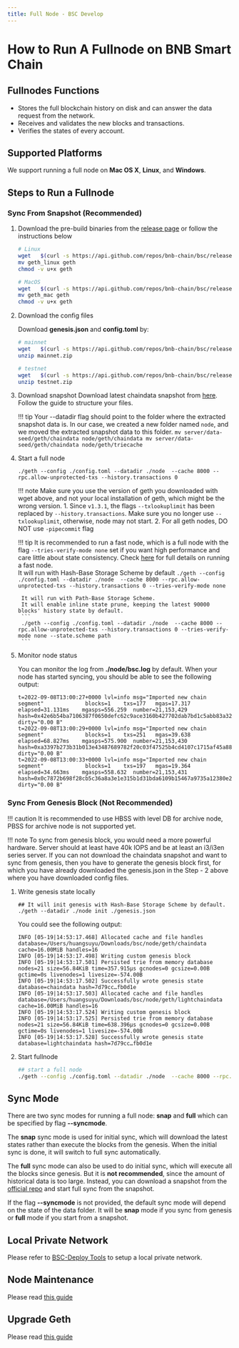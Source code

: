 ```yaml
---
title: Full Node - BSC Develop
---
```


# How to Run A Fullnode on BNB Smart Chain

## Fullnodes Functions

* Stores the full blockchain history on disk and can answer the data request from the network.
* Receives and validates the new blocks and transactions.
* Verifies the states of every account.

## Supported Platforms

We support running a full node on **Mac OS X**, **Linux**, and **Windows**.

## Steps to Run a Fullnode

### Sync From Snapshot (Recommended)

1. Download the pre-build binaries from the [release page](https://github.com/bnb-chain/bsc/releases/latest) or follow the instructions below

    ```bash
    # Linux
    wget   $(curl -s https://api.github.com/repos/bnb-chain/bsc/releases/latest |grep browser_ |grep geth_linux |cut -d\" -f4)
    mv geth_linux geth
    chmod -v u+x geth
    
    # MacOS
    wget   $(curl -s https://api.github.com/repos/bnb-chain/bsc/releases/latest |grep browser_ |grep geth_mac |cut -d\" -f4)
    mv geth_mac geth
    chmod -v u+x geth
    ```

2. Download the config files

    Download **genesis.json** and **config.toml** by:
    
    ```bash
    # mainnet
    wget   $(curl -s https://api.github.com/repos/bnb-chain/bsc/releases/latest |grep browser_ |grep mainnet |cut -d\" -f4)
    unzip mainnet.zip
    
    # testnet
    wget   $(curl -s https://api.github.com/repos/bnb-chain/bsc/releases/latest |grep browser_ |grep testnet |cut -d\" -f4)
    unzip testnet.zip
    ```

3. Download snapshot
    Download latest chaindata snapshot from [here](https://github.com/bnb-chain/bsc-snapshots). Follow the guide to structure your files.

    !!! tip
        Your --datadir flag should point to the folder where the extracted snapshot data is. 
        In our case, we created a new folder named `node`, and we moved the extracted snapshot data to this folder.
        ```
        mv server/data-seed/geth/chaindata node/geth/chaindata
        mv server/data-seed/geth/chaindata node/geth/triecache
        ```

4. Start a full node
    ```
    ./geth --config ./config.toml --datadir ./node  --cache 8000 --rpc.allow-unprotected-txs --history.transactions 0
    ```

    !!! note
        Make sure you use the version of geth you downloaded with wget above, and not your local installation of geth, which might be the wrong version.
        1. Since `v1.3.1`, the flags `--txlookuplimit` has been replaced by `--history.transactions`. Make sure you no longer use `--txlookuplimit`, otherwise, node may not start.
        2. For all geth nodes, DO NOT use `-pipecommit` flag

    !!! tip
        It is recommended to run a fast node, which is a full node with the flag `--tries-verify-mode none` set if you want high performance and care little about state consistency.
        Check [here](fast_node.md) for full details on running a fast node.  
        It will run with Hash-Base Storage Scheme by default
        ```
        ./geth --config ./config.toml --datadir ./node  --cache 8000 --rpc.allow-unprotected-txs --history.transactions 0 --tries-verify-mode none
        ```

        It will run with Path-Base Storage Scheme.  
        It will enable inline state prune, keeping the latest 90000 blocks' history state by default.
        ```
        ./geth --config ./config.toml --datadir ./node  --cache 8000 --rpc.allow-unprotected-txs --history.transactions 0 --tries-verify-mode none --state.scheme path
        ```


5. Monitor node status

    You can monitor the log from **./node/bsc.log** by default. When your node has started syncing, you should be able to see the following output:
    
    ```
    t=2022-09-08T13:00:27+0000 lvl=info msg="Imported new chain segment"             blocks=1    txs=177   mgas=17.317   elapsed=31.131ms    mgasps=556.259  number=21,153,429 hash=0x42e6b54ba7106387f0650defc62c9ace3160b427702dab7bd1c5abb83a32d8db dirty="0.00 B"
    t=2022-09-08T13:00:29+0000 lvl=info msg="Imported new chain segment"             blocks=1    txs=251   mgas=39.638   elapsed=68.827ms    mgasps=575.900  number=21,153,430 hash=0xa3397b273b31b013e43487689782f20c03f47525b4cd4107c1715af45a88796e dirty="0.00 B"
    t=2022-09-08T13:00:33+0000 lvl=info msg="Imported new chain segment"             blocks=1    txs=197   mgas=19.364   elapsed=34.663ms    mgasps=558.632  number=21,153,431 hash=0x0c7872b698f28cb5c36a8a3e1e315b1d31bda6109b15467a9735a12380e2ad14 dirty="0.00 B"
    ```

### Sync From Genesis Block (Not Recommended)

!!! caution
    It is recommended to use HBSS with level DB for archive node, PBSS for archive node is not supported yet.


!!! note
    To sync from genesis block, you would need a more powerful hardware. Server should at least have 40k IOPS and be at least an i3/i3en series server.
    If you can not download the chaindata snapshot and want to sync from genesis, then you have to generate the genesis block first, for which you have already downloaded the genesis.json in the Step - 2 above where you have downloaded config files.

1. Write genesis state locally

    ```
    ## It will init genesis with Hash-Base Storage Scheme by default.
    ./geth --datadir ./node init ./genesis.json
    ```
    
    You could see the following output:
    
    ```
    INFO [05-19|14:53:17.468] Allocated cache and file handles         database=/Users/huangsuyu/Downloads/bsc/node/geth/chaindata cache=16.00MiB handles=16
    INFO [05-19|14:53:17.498] Writing custom genesis block
    INFO [05-19|14:53:17.501] Persisted trie from memory database      nodes=21 size=56.84KiB time=357.915µs gcnodes=0 gcsize=0.00B gctime=0s livenodes=1 livesize=-574.00B
    INFO [05-19|14:53:17.502] Successfully wrote genesis state         database=chaindata hash=7d79cc…fb0d1e
    INFO [05-19|14:53:17.503] Allocated cache and file handles         database=/Users/huangsuyu/Downloads/bsc/node/geth/lightchaindata cache=16.00MiB handles=16
    INFO [05-19|14:53:17.524] Writing custom genesis block
    INFO [05-19|14:53:17.525] Persisted trie from memory database      nodes=21 size=56.84KiB time=638.396µs gcnodes=0 gcsize=0.00B gctime=0s livenodes=1 livesize=-574.00B
    INFO [05-19|14:53:17.528] Successfully wrote genesis state         database=lightchaindata hash=7d79cc…fb0d1e
    ```

2. Start fullnode

    ```bash
    ## start a full node
    ./geth --config ./config.toml --datadir ./node  --cache 8000 --rpc.allow-unprotected-txs --history.transactions 0
    ```

## Sync Mode

There are two sync modes for running a full node: **snap** and **full** which can be specified by flag **--syncmode**.

The **snap** sync mode is used for initial sync, which will download the latest states rather than execute the blocks from the genesis. When the initial sync is done, it will switch to full sync automatically.

The **full** sync mode can also be used to do initial sync, which will execute all the blocks since genesis. But it is **not recommended**, since the amount of historical data is too large. Instead, you can download a snapshot from the [official repo](https://github.com/bnb-chain/bsc-snapshots) and start full sync from the snapshot.

If the flag **--syncmode** is not provided, the default sync mode will depend on the state of the data folder. It will be **snap** mode if you sync from genesis or **full** mode if you start from a snapshot.

## Local Private Network
Please refer to [BSC-Deploy Tools](https://github.com/bnb-chain/node-deploy) to setup a local private network.

## Node Maintenance
Please read [this guide](node_maintenance.md)

## Upgrade Geth
Please read [this guide](upgrade_geth.md)

